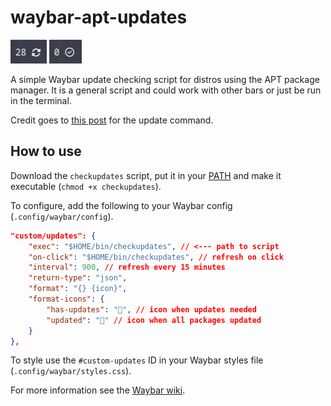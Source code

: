 # waybar-apt-updates

![Screenshot with updates](screenshot-has-updates.png)
![Screenshot updates](screenshot-updated.png)

A simple Waybar update checking script for distros using the APT package manager. It is a general script and could work with other bars or just be run in the terminal.

Credit goes to [this post](https://askubuntu.com/a/1210345) for the update command.

## How to use

Download the `checkupdates` script, put it in your [PATH](https://unix.stackexchange.com/questions/26047/how-to-correctly-add-a-path-to-path) and make it executable (`chmod +x checkupdates`).

To configure, add the following to your Waybar config (`.config/waybar/config`).


```json
"custom/updates": {
    "exec": "$HOME/bin/checkupdates", // <--- path to script
    "on-click": "$HOME/bin/checkupdates", // refresh on click
    "interval": 900, // refresh every 15 minutes
    "return-type": "json",
    "format": "{} {icon}",
    "format-icons": {
        "has-updates": "", // icon when updates needed
        "updated": "" // icon when all packages updated
    }
},
```

To style use the `#custom-updates` ID in your Waybar styles file (`.config/waybar/styles.css`).

For more information see the [Waybar wiki](https://github.com/Alexays/Waybar/wiki).



